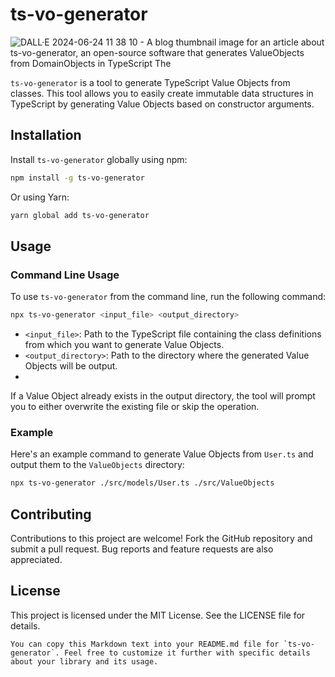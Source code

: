 # ts-vo-generator
![DALL·E 2024-06-24 11 38 10 - A blog thumbnail image for an article about ts-vo-generator, an open-source software that generates ValueObjects from DomainObjects in TypeScript  The](https://github.com/atomic-kanta-sasaki/typescript-value-object-generator/assets/49396455/62282b82-f084-4329-8ffb-754f901a959f)

`ts-vo-generator` is a tool to generate TypeScript Value Objects from classes. This tool allows you to easily create immutable data structures in TypeScript by generating Value Objects based on constructor arguments.

## Installation

Install `ts-vo-generator` globally using npm:

```bash
npm install -g ts-vo-generator
```

Or using Yarn:
```bash
yarn global add ts-vo-generator
```

## Usage
### Command Line Usage
To use `ts-vo-generator` from the command line, run the following command:
```bash
npx ts-vo-generator <input_file> <output_directory>
```

 - `<input_file>`: Path to the TypeScript file containing the class definitions from which you want to generate Value Objects.
 - `<output_directory>`: Path to the directory where the generated Value Objects will be output.
 - 
If a Value Object already exists in the output directory, the tool will prompt you to either overwrite the existing file or skip the operation.

### Example
Here's an example command to generate Value Objects from `User.ts` and output them to the `ValueObjects` directory:
```bash
npx ts-vo-generator ./src/models/User.ts ./src/ValueObjects
```

## Contributing
Contributions to this project are welcome! Fork the GitHub repository and submit a pull request. Bug reports and feature requests are also appreciated.

## License
This project is licensed under the MIT License. See the LICENSE file for details.
```
You can copy this Markdown text into your README.md file for `ts-vo-generator`. Feel free to customize it further with specific details about your library and its usage.
```
